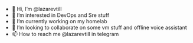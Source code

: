 - 👋 Hi, I’m @lazarevtill
- 👀 I’m interested in DevOps and Sre stuff
- 🌱 I’m currently working on my homelab
- 💞️ I’m looking to collaborate on some vm stuff and offline voice assistant
- 📫 How to reach me @lazarevtill in telegram

<!---
lazarevtill/lazarevtill is a ✨ special ✨ repository because its `README.md` (this file) appears on your GitHub profile.
You can click the Preview link to take a look at your changes.
--->
